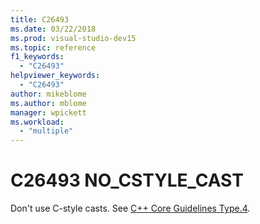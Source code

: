 ```yaml
---
title: C26493
ms.date: 03/22/2018
ms.prod: visual-studio-dev15
ms.topic: reference
f1_keywords:
  - "C26493"
helpviewer_keywords:
  - "C26493"
author: mikeblome
ms.author: mblome
manager: wpickett
ms.workload:
  - "multiple"
---
```

# C26493 NO_CSTYLE_CAST

Don't use C-style casts. See [C++ Core Guidelines Type.4](https://github.com/isocpp/CppCoreGuidelines/blob/master/CppCoreGuidelines.md#SS-type).
